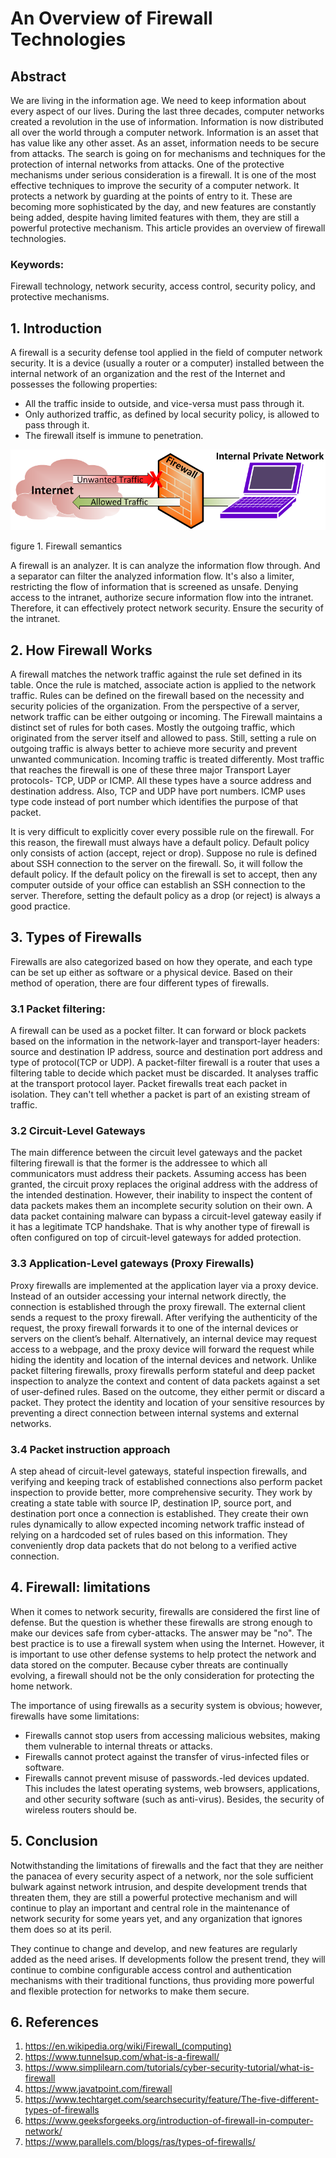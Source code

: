 # An Overview of Firewall Technologies
## Abstract
We are living in the information age. We need to keep information about every aspect of our lives. During the last three decades, computer networks created a revolution in the use of information.    Information is now distributed all over the world through a computer network. Information is an asset that has value like any other asset. As an asset, information needs to be secure from attacks. The search is going on for mechanisms and techniques for the protection of internal networks from attacks. One of the protective mechanisms under serious consideration is a firewall. It is one of the most effective techniques to improve the security of a computer network. It protects a network by guarding at the points of entry to it. These are becoming more sophisticated by the day, and new features are constantly being added, despite having limited features with them, they are still a powerful protective mechanism. This article provides an overview of firewall technologies.

### Keywords:
Firewall technology, network security, access control, security policy, and protective mechanisms.

## 1. Introduction
A firewall is a security defense tool applied in the field of computer network security. It is a device (usually a router or a computer) installed between the internal network of an organization and the rest of the Internet and possesses the following properties:

* All the traffic inside to outside, and vice-versa must pass through it.
* Only authorized traffic, as defined by local security policy, is allowed to pass through it.
* The firewall itself is immune to penetration.
 

![Network Security Firewall](firewall.png) 

figure 1. Firewall semantics

A firewall is an analyzer. It is can analyze the information flow through. And a separator can filter the analyzed information flow. It's also a limiter, restricting the flow of information that is screened as unsafe. Denying access to the intranet, authorize secure information flow into the intranet. Therefore, it can effectively protect network security. Ensure the security of the intranet.

## 2. How Firewall Works
A firewall matches the network traffic against the rule set defined in its table. Once the rule is matched, associate action is applied to the network traffic. Rules can be defined on the firewall based on the necessity and security policies of the organization. From the perspective of a server, network traffic can be either outgoing or incoming. The Firewall maintains a distinct set of rules for both cases. Mostly the outgoing traffic, which originated from the server itself and allowed to pass. Still, setting a rule on outgoing traffic is always better to achieve more security and prevent unwanted communication. Incoming traffic is treated differently. Most traffic that reaches the firewall is one of these three major Transport Layer protocols- TCP, UDP or ICMP. All these types have a source address and destination address. Also, TCP and UDP have port numbers. ICMP uses type code instead of port number which identifies the purpose of that packet.

It is very difficult to explicitly cover every possible rule on the firewall. For this reason, the firewall must always have a default policy. Default policy only consists of action (accept, reject or drop). Suppose no rule is defined about SSH connection to the server on the firewall. So, it will follow the default policy. If the default policy on the firewall is set to accept, then any computer outside of your office can establish an SSH connection to the server. Therefore, setting the default policy as a drop (or reject) is always a good practice.

## 3. Types of Firewalls

Firewalls are also categorized based on how they operate, and each type can be set up either as software or a physical device. Based on their method of operation, there are four different types of firewalls.

### 3.1 Packet filtering:
A firewall can be used as a pocket filter. It can forward or block packets based on the information in the network-layer and transport-layer headers: source and destination IP address, source and destination port address and type of protocol(TCP or UDP). A packet-filter firewall is a router that uses a filtering table to decide which packet must be discarded. It analyses traffic at the transport protocol layer. Packet firewalls treat each packet in isolation. They can't tell whether a packet is part of an existing stream of traffic.

### 3.2 Circuit-Level Gateways
The main difference between the circuit level gateways and the packet filtering firewall is that the former is the addressee to which all communicators must address their packets. Assuming access has been granted, the circuit proxy replaces the original address with the address of the intended destination. However, their inability to inspect the content of data packets makes them an incomplete security solution on their own. A data packet containing malware can bypass a circuit-level gateway easily if it has a legitimate TCP handshake. That is why another type of firewall is often configured on top of circuit-level gateways for added protection.

### 3.3 Application-Level gateways (Proxy Firewalls)
Proxy firewalls are implemented at the application layer via a proxy device. Instead of an outsider accessing your internal network directly, the connection is established through the proxy firewall. The external client sends a request to the proxy firewall. After verifying the authenticity of the request, the proxy firewall forwards it to one of the internal devices or servers on the client’s behalf. Alternatively, an internal device may request access to a webpage, and the proxy device will forward the request while hiding the identity and location of the internal devices and network. Unlike packet filtering firewalls, proxy firewalls perform stateful and deep packet inspection to analyze the context and content of data packets against a set of user-defined rules. Based on the outcome, they either permit or discard a packet. They protect the identity and location of your sensitive resources by preventing a direct connection between internal systems and external networks.

### 3.4 Packet instruction approach
A step ahead of circuit-level gateways, stateful inspection firewalls, and verifying and keeping track of established connections also perform packet inspection to provide better, more comprehensive security. They work by creating a state table with source IP, destination IP, source port, and destination port once a connection is established. They create their own rules dynamically to allow expected incoming network traffic instead of relying on a hardcoded set of rules based on this information. They conveniently drop data packets that do not belong to a verified active connection.


## 4. Firewall: limitations
When it comes to network security, firewalls are considered the first line of defense. But the question is whether these firewalls are strong enough to make our devices safe from cyber-attacks. The answer may be "no". The best practice is to use a firewall system when using the Internet. However, it is important to use other defense systems to help protect the network and data stored on the computer. Because cyber threats are continually evolving, a firewall should not be the only consideration for protecting the home network.

The importance of using firewalls as a security system is obvious; however, firewalls have some limitations:

*  Firewalls cannot stop users from accessing malicious websites, making them vulnerable to internal threats or attacks.
* Firewalls cannot protect against the transfer of virus-infected files or software.
* Firewalls cannot prevent misuse of passwords.-led devices updated. This includes the latest operating systems, web browsers, applications, and other security software (such as anti-virus). Besides, the security of wireless routers should be.

## 5. Conclusion
Notwithstanding the limitations of firewalls and the fact that they are neither the panacea of every security aspect of a network, nor the sole sufficient bulwark against network intrusion, and despite development trends that threaten them, they are still a powerful protective mechanism and will continue to play an important and central role in the maintenance of network security for some years yet, and any organization that ignores them does so at its peril.

They continue to change and develop, and new features are regularly added as the need arises. If developments follow the present trend, they will continue to combine
configurable access control and authentication mechanisms with their traditional functions, thus providing more powerful and flexible protection for networks to make them secure.

## 6. References

1. https://en.wikipedia.org/wiki/Firewall_(computing)
2. https://www.tunnelsup.com/what-is-a-firewall/
3. https://www.simplilearn.com/tutorials/cyber-security-tutorial/what-is-firewall
4. https://www.javatpoint.com/firewall
5. https://www.techtarget.com/searchsecurity/feature/The-five-different-types-of-firewalls
6. https://www.geeksforgeeks.org/introduction-of-firewall-in-computer-network/
7. https://www.parallels.com/blogs/ras/types-of-firewalls/